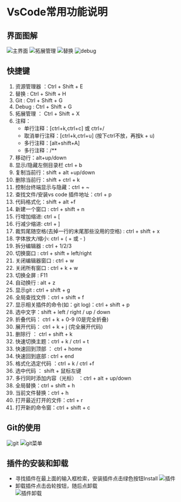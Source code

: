 # VsCode常用功能说明

## 界面图解
![主界面](http://47.100.99.130:8080/mfs-homework/vscode/主界面.png)
![拓展管理](http://47.100.99.130:8080/mfs-homework/vscode/拓展管理.png)
![替换](http://47.100.99.130:8080/mfs-homework/vscode/替换.png)
![debug](http://47.100.99.130:8080/mfs-homework/vscode/debug.png)



## 快捷键
1. 资源管理器 ：Ctrl + Shift + E
2. 替换 : Ctrl + Shift + H
3. Git : Ctrl + Shift + G
4. Debug : Ctrl + Shift + G
5. 拓展管理 ： Ctrl + Shift + X
6. 注释： 
   - 单行注释：[ctrl+k,ctrl+c] 或 ctrl+/
   - 取消单行注释：[ctrl+k,ctrl+u] (按下ctrl不放，再按k + u)
   - 多行注释：[alt+shift+A]
   - 多行注释：/**
7. 移动行：alt+up/down
8. 显示/隐藏左侧目录栏 ctrl + b
9. 复制当前行：shift + alt +up/down
10. 删除当前行：shift + ctrl + k
11. 控制台终端显示与隐藏：ctrl + ~
12. 查找文件/安装vs code 插件地址：ctrl + p
13. 代码格式化：shift + alt +f
14. 新建一个窗口 : ctrl + shift + n
15. 行增加缩进: ctrl + [
16. 行减少缩进: ctrl + ]
17. 裁剪尾随空格(去掉一行的末尾那些没用的空格) : ctrl + shift + x
18. 字体放大/缩小: ctrl + ( + 或 - )
19. 拆分编辑器 : ctrl + 1/2/3
20. 切换窗口 : ctrl + shift + left/right
21. 关闭编辑器窗口 : ctrl + w
22. 关闭所有窗口 : ctrl + k + w
23. 切换全屏 : F11
24. 自动换行 : alt + z
25. 显示git : ctrl + shift + g
26. 全局查找文件：ctrl + shift + f
27. 显示相关插件的命令(如：git log)：ctrl + shift + p
28. 选中文字：shift + left / right / up / down
29. 折叠代码： ctrl + k + 0-9 (0是完全折叠)
30. 展开代码： ctrl + k + j (完全展开代码)
31. 删除行 ： ctrl + shift + k
32. 快速切换主题：ctrl + k / ctrl + t
33. 快速回到顶部 ： ctrl + home
34. 快速回到底部 : ctrl + end
35. 格式化选定代码 ：ctrl + k / ctrl +f
36. 选中代码 ： shift + 鼠标左键
37. 多行同时添加内容（光标） ：ctrl + alt + up/down
38. 全局替换：ctrl + shift + h
39. 当前文件替换：ctrl + h
40. 打开最近打开的文件：ctrl + r
41. 打开新的命令窗：ctrl + shift + c

## Git的使用
![git](http://47.100.99.130:8080/mfs-homework/vscode/git.png)
![git菜单](http://47.100.99.130:8080/mfs-homework/vscode/git菜单.png)

## 插件的安装和卸载
- 寻找插件在最上面的输入框检索，安装插件点击绿色按钮Install
![插件](http://47.100.99.130:8080/mfs-homework/vscode/插件管理.png)
- 卸载插件点击齿轮按钮，随后点卸载<br>
![插件卸载](http://47.100.99.130:8080/mfs-homework/vscode/插件卸载.png)




